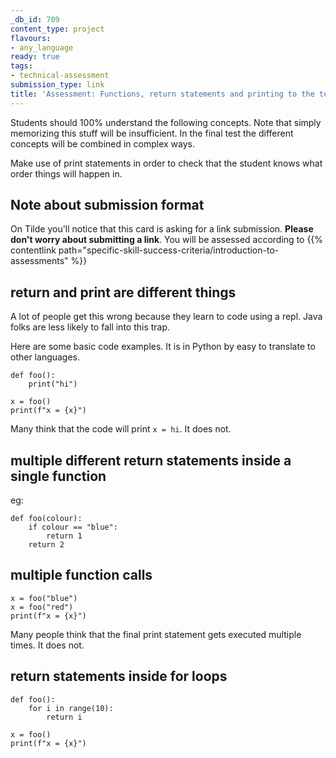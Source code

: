 ```yaml
---
_db_id: 709
content_type: project
flavours:
- any_language
ready: true
tags: 
- technical-assessment
submission_type: link
title: 'Assessment: Functions, return statements and printing to the terminal'
---
```


Students should 100% understand the following concepts. Note that simply memorizing this stuff will be insufficient. In the final test the different concepts will be combined in complex ways.

Make use of print statements in order to check that the student knows what order things will happen in.

## Note about submission format

On Tilde you'll notice that this card is asking for a link submission. **Please don't worry about submitting a link**. You will be assessed according to {{% contentlink path="specific-skill-success-criteria/introduction-to-assessments" %}}

## return and print are different things

A lot of people get this wrong because they learn to code using a repl. Java folks are less likely to fall into this trap.

Here are some basic code examples. It is in Python by easy to translate to other languages.

```
def foo():
    print("hi")

x = foo()
print(f"x = {x}")
```

Many think that the code will print `x = hi`. It does not.

## multiple different return statements inside a single function

eg:

```
def foo(colour):
    if colour == "blue":
        return 1
    return 2
```

## multiple function calls

```
x = foo("blue")
x = foo("red")
print(f"x = {x}")
```

Many people think that the final print statement gets executed multiple times. It does not.

## return statements inside for loops

```
def foo():
    for i in range(10):
        return i

x = foo()
print(f"x = {x}")
```